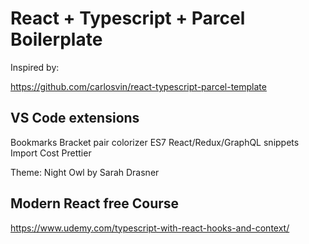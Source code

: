 # React + Typescript + Parcel Boilerplate

Inspired by:

https://github.com/carlosvin/react-typescript-parcel-template


## VS Code extensions

Bookmarks
Bracket pair colorizer
ES7 React/Redux/GraphQL snippets
Import Cost
Prettier

Theme: Night Owl by Sarah Drasner

## Modern React free Course

https://www.udemy.com/typescript-with-react-hooks-and-context/
